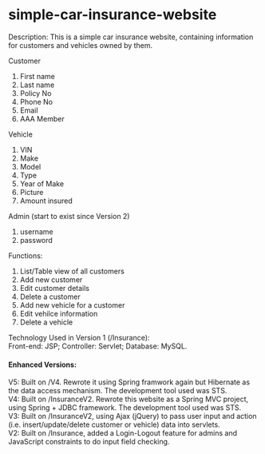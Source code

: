 simple-car-insurance-website
=====================

Description: This is a simple car insurance website, containing information for customers and vehicles owned by them.

Customer
  1. First name
  2. Last name
  3. Policy No
  4. Phone No
  5. Email
  6. AAA Member

Vehicle
  1. VIN
  2. Make
  3. Model
  4. Type
  5. Year of Make
  6. Picture
  7. Amount insured
  
Admin (start to exist since Version 2)
  1. username
  2. password

Functions:
  1. List/Table view of all customers
  2. Add new customer
  3. Edit customer details
  4. Delete a customer
  5. Add new vehicle for a customer
  6. Edit vehilce information
  7. Delete a vehicle

Technology Used in Version 1 (/Insurance):<br>
  Front-end: JSP; Controller: Servlet; Database: MySQL.

#### Enhanced Versions: <br>
V5: Built on /V4. Rewrote it using Spring framwork again but Hibernate as the data access mechanism. The development tool used was STS. <br>
V4: Built on /InsuranceV2. Rewrote this website as a Spring MVC project, using Spring + JDBC framework. The development tool used was STS. <br>
V3: Built on /InsuranceV2, using Ajax (jQuery) to pass user input and action (i.e. insert/update/delete customer or vehicle) data into servlets. <br>
V2: Built on /Insurance, added a Login-Logout feature for admins and JavaScript constraints to do input field checking. <br>
